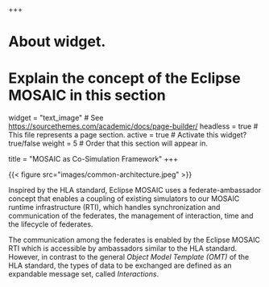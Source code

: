 +++
# About widget.
# Explain the concept of the Eclipse MOSAIC in this section
widget = "text_image"  # See https://sourcethemes.com/academic/docs/page-builder/
headless = true  # This file represents a page section.
active = true  # Activate this widget? true/false
weight = 5  # Order that this section will appear in.

title = "MOSAIC as Co-Simulation Framework"
+++

{{< figure src="images/common-architecture.jpeg" >}} <!-- TODO update this image -->

Inspired by the HLA standard, Eclipse MOSAIC uses a federate-ambassador concept that enables a coupling of existing simulators 
to our MOSAIC runtime infrastructure (RTI), which handles synchronization and communication of the federates, 
the management of interaction, time and the lifecycle of federates. 

The communication among the federates is enabled by the Eclipse MOSAIC RTI which is accessible by ambassadors similar to the HLA standard.
However, in contrast to the general _Object Model Template (OMT)_ of the HLA standard, the types of data to be exchanged are defined
as an expandable message set, called _Interactions_.


